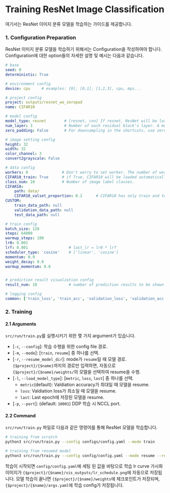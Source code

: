 # Training ResNet Image Classification
여기서는 ResNet 이미지 분류 모델을 학습하는 가이드를 제공합니다.

### 1. Configuration Preparation
ResNet 이미지 분류 모델을 학습하기 위해서는 Configuration을 작성하여야 합니다.
Configuration에 대한 option들의 자세한 설명 및 예시는 다음과 같습니다.

```yaml
# base
seed: 0
deterministic: True

# environment config
device: cpu     # examples: [0], [0,1], [1,2,3], cpu, mps... 

# project config
project: outputs/resnet_wo_zeropad
name: CIFAR10

# model config
model_type: resnet        # [resnet, cnn] If resnet, ResNet will be loaded, else, vanilla CNN will be loaded.
num_layer: 3              # Number of each residual block's layer. A model consisting of a total of (num_layer * 2 * 3 + 2) layers will be created.
zero_padding: False       # For downsampling in the shortcuts, use zero padding if True, and a 1x1 convolutional layer if False.

# image setting config
height: 32
width: 32
color_channel: 3
convert2grayscale: False

# data config
workers: 0               # Don't worry to set worker. The number of workers will be set automatically according to the batch size.
CIFAR10_train: True      # if True, CIFAR10 will be loaded automatically.
class_num: 10            # Number of image label classes.
CIFAR10:
    path: data/
    CIFAR10_valset_proportion: 0.2      # CIFAR10 has only train and test data. Thus, part of the training data is used as a validation set.
CUSTOM:
    train_data_path: null
    validation_data_path: null
    test_data_path: null

# train config
batch_size: 128
steps: 64000
warmup_steps: 100
lr0: 0.001
lrf: 0.001                  # last_lr = lr0 * lrf
scheduler_type: 'cosine'    # ['linear', 'cosine']
momentum: 0.9
weight_decay: 0.0
warmup_momentum: 0.8


# prediction result visualzation config
result_num: 10              # number of prediction results to be shown

# logging config
common: ['train_loss', 'train_acc', 'validation_loss', 'validation_acc', 'lr']
```


### 2. Training
#### 2.1 Arguments
`src/run/train.py`를 실행시키기 위한 몇 가지 argument가 있습니다.
* [`-c`, `--config`]: 학습 수행을 위한 config file 경로.
* [`-m`, `--mode`]: [`train`, `resume`] 중 하나를 선택.
* [`-r`, `--resume_model_dir`]: mode가 `resume`일 때 모델 경로. `{$project}/{$name}`까지의 경로만 입력하면, 자동으로 `{$project}/{$name}/weights/`의 모델을 선택하여 resume을 수행.
* [`-l`, `--load_model_type`]: [`metric`, `loss`, `last`] 중 하나를 선택.
    * `metric`(default): Valdiation accuracy가 최대일 때 모델을 resume.
    * `loss`: Valdiation loss가 최소일 때 모델을 resume.
    * `last`: Last epoch에 저장된 모델을 resume.
* [`-p`, `--port`]: (default: `10001`) DDP 학습 시 NCCL port.


#### 2.2 Command
`src/run/train.py` 파일로 다음과 같은 명령어를 통해 ResNet 모델을 학습합니다.
```bash
# training from scratch
python3 src/run/train.py --config configs/config.yaml --mode train

# training from resumed model
python3 src/run/train.py --config config/config.yaml --mode resume --resume_model_dir {$project}/{$name}
```
학습이 시작되면 `config/config.yaml`에 세팅 된 값을 바탕으로 학습 lr curve 가시화 이미지가 `{$project}/{$name}/vis_outputs/lr_schedule.png`에 자동으로 저장됩니다.
모델 학습이 끝나면 `{$project}/{$name}/weights`에 체크포인트가 저장되며, `{$project}/{$name}/args.yaml`에 학습 config가 저장됩니다.
